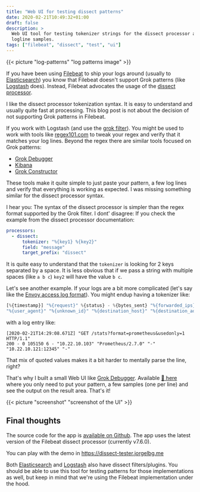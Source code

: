 ```yaml
---
title: "Web UI for testing dissect patterns"
date: 2020-02-21T10:49:32+01:00
draft: false
description: >
  Web UI tool for testing tokenizer strings for the dissect processor against a few
  logline samples.
tags: ["filebeat", "dissect", "test", "ui"]
---
```


{{< picture "log-patterns" "log patterns image" >}}

If you have been using [Filebeat](https://www.elastic.co/beats/filebeat) to ship your logs around
(usually to [Elasticsearch](https://www.elastic.co/elasticsearch)) you know that Filebeat
doesn't support Grok patterns (like
[Logstash](https://www.elastic.co/guide/en/logstash/current/plugins-filters-dissect.html) does).
Instead, Filebeat advocates the usage of the [dissect
processor](https://www.elastic.co/guide/en/beats/filebeat/master/dissect.html).

I like the dissect processor tokenization syntax. It is easy to understand and usually quite
fast at processing. This blog post is not about the decision of not supporting Grok patterns in
Filebeat.

If you work with Logstash (and use the [grok
filter](https://www.elastic.co/guide/en/logstash/current/plugins-filters-grok.html)). You might be
used to work with tools like [regex101.com](https://regex101.com/) to tweak your regex and verify
that it matches your log lines. Beyond the regex there are similar tools focused on Grok
patterns:

- [Grok Debugger](https://grokdebug.herokuapp.com/)
- [Kibana](https://www.elastic.co/guide/en/kibana/current/xpack-grokdebugger.html)
- [Grok Constructor](https://grokconstructor.appspot.com/do/match)

These tools make it quite simple to just paste your pattern, a few log lines and verify that
everything is working as expected. I was missing something similar for the dissect processor
syntax.

I hear you: The syntax of the dissect processor is simpler than the regex format
supported by the Grok filter. I dont' disagree: If you check the example from
the dissect processor documentation:

```yaml
processors:
  - dissect:
      tokenizer: "%{key1} %{key2}"
      field: "message"
      target_prefix: "dissect"
```

It is quite easy to understand that the `tokenizer` is looking for 2 keys separated by a space. It is
less obvious that if we pass a string with multiple spaces (like `a b c`) `key2` will have the value
`b c`.

Let's see another example. If your logs are a bit more complicated (let's say like the [Envoy
access log format](https://www.envoyproxy.io/docs/envoy/latest/configuration/observability/access_log)). You
might endup having a tokenizer like:

```js
[%{timestamp}] "%{request}" %{status} - %{bytes_sent} "%{forwarded_ips}"
"%{user_agent}" "%{unknown_id}" "%{destination_host}" "%{destination_address}"
```

with a log entry like:

```
[2020-02-21T14:29:08.671Z] "GET /stats?format=prometheus&usedonly=1 HTTP/1.1"
200 - 0 105150 6 - "10.22.10.103" "Prometheus/2.7.0" "-" "10.22.10.121:12345" "-"
```

That mix of quoted values makes it a bit harder to mentally parse the line, right?

That's why I built a small Web UI like [Grok Debugger](https://grokdebug.herokuapp.com/). Available
[🚀 here](https://dissect-tester.jorgelbg.me) where you only need to put your pattern, a few samples
(one per line) and see the output on the result area. That's it!

{{< picture "screenshot" "screenshot of the UI" >}}

## Final thoughts

The source code for the app is [available on Github](https://github.com/jorgelbg/dissect-tester).
The app uses the latest version of the Filebeat dissect processor (currently v7.6.0).

You can play with the demo in https://dissect-tester.jorgelbg.me

Both
[Elasticsearch](https://www.elastic.co/guide/en/elasticsearch/reference/master/dissect-processor.html)
and [Logstash](https://www.elastic.co/guide/en/logstash/current/plugins-filters-dissect.html) also
have dissect filters/plugins. You should be able to use this tool for testing patterns for those
implementations as well, but keep in mind that we're using the Filebeat implementation under the hood.
